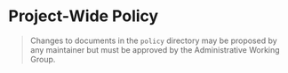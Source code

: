 # Project-Wide Policy

> Changes to documents in the `policy` directory may be proposed by any maintainer but must be approved by the Administrative Working Group.
